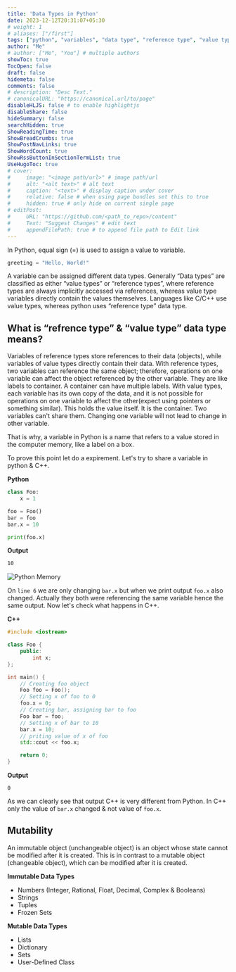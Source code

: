 ```yaml
---
title: 'Data Types in Python'
date: 2023-12-12T20:31:07+05:30
# weight: 1
# aliases: ["/first"]
tags: ["python", "variables", "data type", "reference type", "value type"]
author: "Me"
# author: ["Me", "You"] # multiple authors
showToc: true
TocOpen: false
draft: false
hidemeta: false
comments: false
# description: "Desc Text."
# canonicalURL: "https://canonical.url/to/page"
disableHLJS: false # to enable highlightjs
disableShare: false
hideSummary: false
searchHidden: true
ShowReadingTime: true
ShowBreadCrumbs: true
ShowPostNavLinks: true
ShowWordCount: true
ShowRssButtonInSectionTermList: true
UseHugoToc: true
# cover:
#     image: "<image path/url>" # image path/url
#     alt: "<alt text>" # alt text
#     caption: "<text>" # display caption under cover
#     relative: false # when using page bundles set this to true
#     hidden: true # only hide on current single page
# editPost:
#     URL: "https://github.com/<path_to_repo>/content"
#     Text: "Suggest Changes" # edit text
#     appendFilePath: true # to append file path to Edit link
---
```


In Python, equal sign (=) is used to assign a value to variable. 

```python
greeting = "Hello, World!"
```

A variable can be assigned different data types. Generally “Data types” are classified as either “value types” or “reference types”, where reference types are always implicitly accessed via references, whereas value type variables directly contain the values themselves. Languages like C/C++ use value types, whereas python uses “reference type” data type.

## What is “refrence type” & “value type” data type means?

Variables of reference types store references to their data (objects), while variables of value types directly contain their data. With reference types, two variables can reference the same object; therefore, operations on one variable can affect the object referenced by the other variable. They are like labels to container. A container can have multiple labels. With value types, each variable has its own copy of the data, and it is not possible for operations on one variable to affect the other(expect using pointers or something similar). This holds the value itself. It is the container. Two variables can't share them. Changing one variable will not lead to change in other variable.


That is why, a variable in Python is a name that refers to a value stored in the computer memory, like a label on a box.

To prove this point let do a expirement. Let's try to share a variable in python & C++. 

**Python**
```python
class Foo:
    x = 1

foo = Foo()
bar = foo
bar.x = 10

print(foo.x)
```
**Output**
```bash
10
```

![Python Memory](/python-memory.jpg)

On `line 6` we are only changing `bar.x` but when we print output `foo.x` also changed. Actually they both were referencing the same variable hence the same output. Now let's check what happens in C++.

**C++**
```C++
#include <iostream>

class Foo {
    public:
        int x;
};

int main() {
    // Creating foo object
    Foo foo = Foo();
    // Setting x of foo to 0
    foo.x = 0;
    // Creating bar, assigning bar to foo
    Foo bar = foo;
    // Setting x of bar to 10
    bar.x = 10;
    // priting value of x of foo
    std::cout << foo.x;

    return 0;
}
```

**Output**
```
0
```
As we can clearly see that output C++ is very different from Python. In C++ only the value of `bar.x` changed & not value of `foo.x`.

## Mutability
An immutable object (unchangeable object) is an object whose state cannot be modified after it is created. This is in contrast to a mutable object (changeable object), which can be modified after it is created.

**Immutable Data Types**
- Numbers (Integer, Rational, Float, Decimal, Complex & Booleans)
- Strings
- Tuples
- Frozen Sets

**Mutable Data Types**
- Lists
- Dictionary
- Sets
- User-Defined Class



